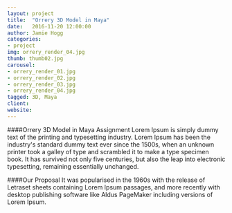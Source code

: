 ```yaml
---
layout: project
title:  "Orrery 3D Model in Maya"
date:   2016-11-20 12:00:00
author: Jamie Hogg
categories:
- project
img: orrery_render_04.jpg
thumb: thumb02.jpg
carousel:
- orrery_render_01.jpg
- orrery_render_02.jpg
- orrery_render_03.jpg
- orrery_render_04.jpg
tagged: 3D, Maya
client: 
website: 
---
```

####Orrery 3D Model in Maya Assignment
Lorem Ipsum is simply dummy text of the printing and typesetting industry. Lorem Ipsum has been the industry's standard dummy text ever since the 1500s, when an unknown printer took a galley of type and scrambled it to make a type specimen book. It has survived not only five centuries, but also the leap into electronic typesetting, remaining essentially unchanged.

####Our Proposal
It was popularised in the 1960s with the release of Letraset sheets containing Lorem Ipsum passages, and more recently with desktop publishing software like Aldus PageMaker including versions of Lorem Ipsum.
